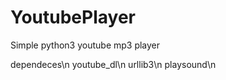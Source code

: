 # YoutubePlayer
Simple python3 youtube mp3 player

dependeces\n 
youtube_dl\n 
urllib3\n
playsound\n
